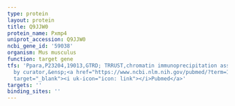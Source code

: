 ```yaml
---
type: protein
layout: protein
title: Q9JJW0
protein_name: Pxmp4
uniprot_accession: Q9JJW0
ncbi_gene_id: '59038'
organism: Mus musculus
function: target gene
tfs: 'Ppara,P23204,19013,GTRD; TRRUST,chromatin immunoprecipitation assay; inferred
  by curator,&ensp;<a href="https://www.ncbi.nlm.nih.gov/pubmed/?term=19710929%5Buid%5D"
  target="_blank"><i uk-icon="icon: link"></i>Pubmed</a>'
targets: ''
binding_sites: ''
---
```

